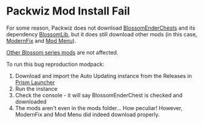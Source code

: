 # Packwiz Mod Install Fail

For some reason, Packwiz does not download [BlossomEnderChests](https://modrinth.com/mod/blossomenderchest/)
and its dependency [BlossomLib](https://modrinth.com/mod/blossomlib), but it does still download other mods
(in this case, [ModernFix](https://modrinth.com/mod/modernfix/) and [Mod Menu](https://modrinth.com/mod/modmenu/)).

[Other Blossom series mods](https://modrinth.com/user/CodedSakura) are not affected.

To run this bug reproduction modpack:

1. Download and import the Auto Updating instance from the Releases in [Prism Launcher](https://prismlauncher.org/)
2. Run the instance
3. Check the console - it will say BlossomEnderChest is checked and downloaded
4. The mods aren't even in the mods folder... How peculiar! However, ModernFix and Mod Menu did indeed download properly.
